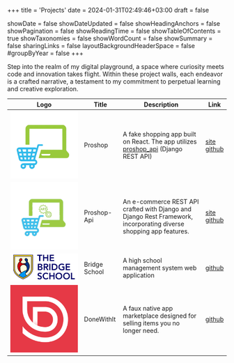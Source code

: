 +++
title = 'Projects'
date = 2024-01-31T02:49:46+03:00
draft = false

showDate = false
showDateUpdated = false
showHeadingAnchors = false
showPagination = false
showReadingTime = false
showTableOfContents = true
showTaxonomies = false
showWordCount = false
showSummary = false
sharingLinks = false
layoutBackgroundHeaderSpace = false
#groupByYear  = false
+++

Step into the realm of my digital playground, a space where curiosity meets code and innovation takes flight.
Within these project walls, each endeavor is a crafted narrative, a testament to my commitment to perpetual
learning and creative exploration.

<table>
    <thead>
        <tr>
            <th>Logo</th>
            <th>Title</th>
            <th>Description</th>
            <th>Link</th>
        </tr>
    </thead>
    <tbody>
         <tr>
            <td><img class="customEntitityAlbum" style="background-color:transparent" src="proshop.png"/></td>
            <td>Proshop</td>
            <td>A fake shopping app built on React. The app utilizes <a target="_blank" href="https://proshop-eshop.azurewebsites.net/">proshop_api</a> (Django REST API)</td>
            <td><a target="_blank" href="https://proshop-eshop.web.app/">site</a></br><a target="_blank" href="https://github.com/justicenyaga/proshop">github</a></td>
        </tr>
         <tr>
            <td><img class="customEntitityAlbum" style="background-color:transparent" src="proshop-api.png"/></td>
            <td>Proshop-Api</td>
            <td>An e-commerce REST API crafted with Django and Django Rest Framework, incorporating diverse shopping app features.</td>
            <td><a target="_blank" href="https://proshop-eshop.azurewebsites.net/">site</a></br><a target="_blank" href="https://github.com/justicenyaga/proshop_api">github</a></td>
        </tr>
        <tr>
            <td><img class="customEntitityAlbum" style="background-color:transparent" src="bridge-high.png"/></td>
            <td>Bridge School</td>
            <td>A high school management system web application</td>
            <td><a target="_blank" href="https://github.com/justicenyaga/bridge_high">github</a></td>
        </tr>
        <tr>
            <td><img class="customEntitityAlbum" style="background-color:transparent" src="done-with-it.png"/></td>
            <td>DoneWithIt</td>
            <td>A faux native app marketplace designed for selling items you no longer need.</td>
            <td><a target="_blank" href="https://github.com/justicenyaga/done_with_it">github</a></td>
        </tr>
    </tbody>
</table>
